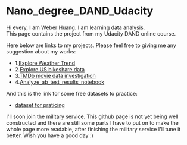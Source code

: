 # Nano_degree_DAND_Udacity

Hi every, I am Weber Huang.  I am learning data analysis.  
This page contains the project from my Udacity DAND online course. 

Here below are links to my projects. Please feel free to giving me any suggestion about my works:   
* 1.[Explore Weather Trend](file:///C:/Users/Weber/Documents/GitHub/Nano_degree/Term_1/Project%20I%20_Explore%20Weather%20Trends/Explore_Weather_Trend.html)   
* 2.[Explore US bikeshare data](https://github.com/Weber12321/Nano_degree_DAND_Udacity/blob/master/Term_1/Project%20II_Explore%20US%20bikeshare%20data/project2/Explore%20US%20bikeshare%20data.py)   
* 3.[TMDb movie data investigation](https://github.com/Weber12321/Nano_degree_DAND_Udacity/blob/master/Term_1/Project%20III_Investigate%20tmdb-movie%20dataset/Projec3/TMDb%20movie%20data%20investigation.ipynb)   
* 4.[Analyze_ab_test_results_notebook](https://github.com/Weber12321/Nano_degree_DAND_Udacity/blob/master/Term_1/ProjectIV_Analyze%20AB%20test%20results/AnalyzeABTestResults%202/Analyze_ab_test_results_notebook.ipynb)    

And this is the link for some free datasets to practice:   
* [dataset for praticing](https://docs.google.com/document/d/e/2PACX-1vTlVmknRRnfy_4eTrjw5hYGaiQim5ctr9naaRd4V9du2B5bxpd8FEH3KtDgp8qVekw7Cj1GLk1IXdZi/pub?embedded=True)

I'll soon join the military service. This github page is not yet being well constructed and there are still some parts I have to put on to make the whole page more readable, after finishing the military service I'll tune it better. Wish you have a good day :)
